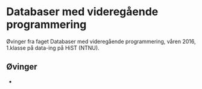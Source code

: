 # Databaser med videregående programmering
Øvinger fra faget Databaser med videregående programmering, våren 2016, 1.klasse på data-ing på HiST (NTNU).

## Øvinger
- 
